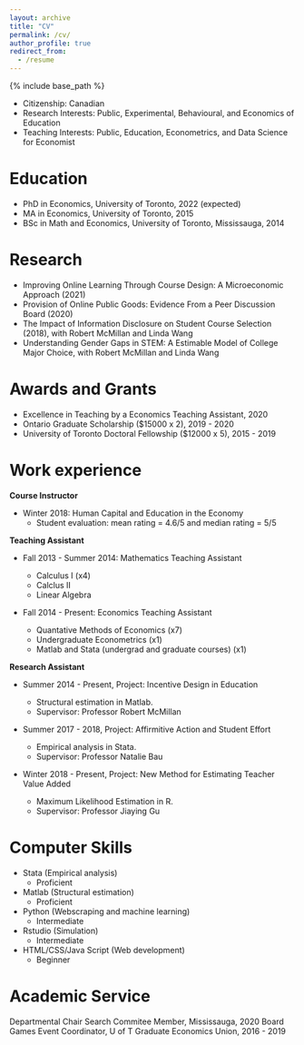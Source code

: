 ```yaml
---
layout: archive
title: "CV"
permalink: /cv/
author_profile: true
redirect_from:
  - /resume
---
```


{% include base_path %}

*  Citizenship: Canadian
*  Research Interests: Public, Experimental, Behavioural, and Economics of Education 
*  Teaching Interests: Public, Education, Econometrics, and Data Science for Economist


Education
======
* PhD in Economics, University of Toronto, 2022 (expected)
* MA in Economics, University of Toronto, 2015
* BSc in Math and Economics, University of Toronto, Mississauga,  2014

Research
======
* Improving Online Learning Through Course Design: A Microeconomic Approach (2021)
* Provision of Online Public Goods: Evidence From a Peer Discussion Board (2020)
* The Impact of Information Disclosure on Student Course Selection (2018), with Robert McMillan and Linda Wang
* Understanding Gender Gaps in STEM: A Estimable Model of College Major Choice, with Robert McMillan and Linda Wang


Awards and Grants
======
* Excellence in Teaching by a Economics Teaching Assistant, 2020
* Ontario Graduate Scholarship ($15000 x 2), 2019 - 2020
* University of Toronto Doctoral Fellowship ($12000 x 5), 2015 - 2019


Work experience
======
**Course Instructor**
* Winter 2018: Human Capital and Education in the Economy
  * Student evaluation: mean rating = 4.6/5 and median rating = 5/5 

**Teaching Assistant**
* Fall 2013 - Summer 2014: Mathematics Teaching Assistant
  * Calculus I (x4)
  * Calclus II
  * Linear Algebra

* Fall 2014 - Present: Economics Teaching Assistant
  * Quantative Methods of Economics (x7)
  * Undergraduate Econometrics (x1)
  * Matlab and Stata (undergrad and graduate courses) (x1)

**Research Assistant**
* Summer 2014 - Present, Project: Incentive Design in Education
  * Structural estimation in Matlab.  
  * Supervisor: Professor Robert McMillan

* Summer 2017 - 2018, Project: Affirmitive Action and Student Effort
  * Empirical analysis in Stata.
  * Supervisor: Professor Natalie Bau
  
* Winter 2018 - Present, Project: New Method for Estimating Teacher Value Added
  * Maximum Likelihood Estimation in R. 
  * Supervisor: Professor Jiaying Gu
 
  
Computer Skills
======
* Stata (Empirical analysis)
  * Proficient 
* Matlab (Structural estimation)
  * Proficient
* Python (Webscraping and machine learning)
  * Intermediate
* Rstudio (Simulation)
  * Intermediate 
* HTML/CSS/Java Script (Web development)
  * Beginner

Academic Service
======
Departmental Chair Search Commitee Member, Mississauga, 2020
Board Games Event Coordinator, U of T Graduate Economics Union, 2016 - 2019
